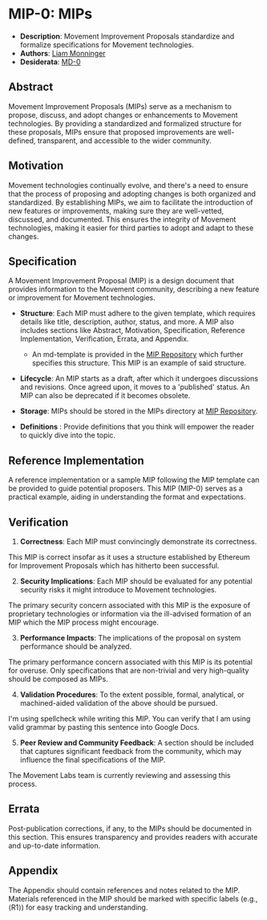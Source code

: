 # MIP-0: MIPs
- **Description**: Movement Improvement Proposals standardize and formalize specifications for Movement technologies.
- **Authors**: [Liam Monninger](mailto:liam@movementlabs.xyz)
- **Desiderata**: [MD-0](../MD/md-0)

## Abstract

Movement Improvement Proposals (MIPs) serve as a mechanism to propose, discuss, and adopt changes or enhancements to Movement technologies. By providing a standardized and formalized structure for these proposals, MIPs ensure that proposed improvements are well-defined, transparent, and accessible to the wider community.

## Motivation

Movement technologies continually evolve, and there's a need to ensure that the process of proposing and adopting changes is both organized and standardized. By establishing MIPs, we aim to facilitate the introduction of new features or improvements, making sure they are well-vetted, discussed, and documented. This ensures the integrity of Movement technologies, making it easier for third parties to adopt and adapt to these changes.

## Specification

A Movement Improvement Proposal (MIP) is a design document that provides information to the Movement community, describing a new feature or improvement for Movement technologies.
  
- **Structure**: Each MIP must adhere to the given template, which requires details like title, description, author, status, and more. A MIP also includes sections like Abstract, Motivation, Specification, Reference Implementation, Verification, Errata, and Appendix. 

    - An md-template is provided in the [MIP Repository](https://github.com/movemntdev/MIP) which further specifies this structure. This MIP is an example of said structure.
  
- **Lifecycle**: An MIP starts as a draft, after which it undergoes discussions and revisions. Once agreed upon, it moves to a 'published' status. An MIP can also be deprecated if it becomes obsolete.

- **Storage**: MIPs should be stored in the MIPs directory at [MIP Repository](https://github.com/movemntdev/MIP). 

- **Definitions** : Provide definitions that you think will empower the reader to quickly dive into the topic.

## Reference Implementation

A reference implementation or a sample MIP following the MIP template can be provided to guide potential proposers. This MIP (MIP-0) serves as a practical example, aiding in understanding the format and expectations.

## Verification

1. **Correctness**: Each MIP must convincingly demonstrate its correctness.

This MIP is correct insofar as it uses a structure established by Ethereum for Improvement Proposals which has hitherto been successful.

2. **Security Implications**: Each MIP should be evaluated for any potential security risks it might introduce to Movement technologies.

The primary security concern associated with this MIP is the exposure of proprietary technologies or information via the ill-advised formation of an MIP which the MIP process might encourage.

3. **Performance Impacts**: The implications of the proposal on system performance should be analyzed.

The primary performance concern associated with this MIP is its potential for overuse. Only specifications that are non-trivial and very high-quality should be composed as MIPs.

4. **Validation Procedures**: To the extent possible, formal, analytical, or machined-aided validation of the above should be pursued. 

I'm using spellcheck while writing this MIP. You can verify that I am using valid grammar by pasting this sentence into Google Docs.

5. **Peer Review and Community Feedback**: A section should be included that captures significant feedback from the community, which may influence the final specifications of the MIP.

The Movement Labs team is currently reviewing and assessing this process.

## Errata

Post-publication corrections, if any, to the MIPs should be documented in this section. This ensures transparency and provides readers with accurate and up-to-date information.

## Appendix

The Appendix should contain references and notes related to the MIP. Materials referenced in the MIP should be marked with specific labels (e.g., ⟨R1⟩) for easy tracking and understanding.
